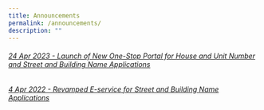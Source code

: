 ```yaml
---
title: Announcements
permalink: /announcements/
description: ""
---
```

<h6><a href="/circulars/2023-01/">24 Apr 2023 - Launch of New One-Stop Portal for House and Unit Number and Street and Building Name Applications</a></h6>
<h6><a href="/circulars/2022-01/">4 Apr 2022 - Revamped E-service for Street and Building Name Applications</a></h6>